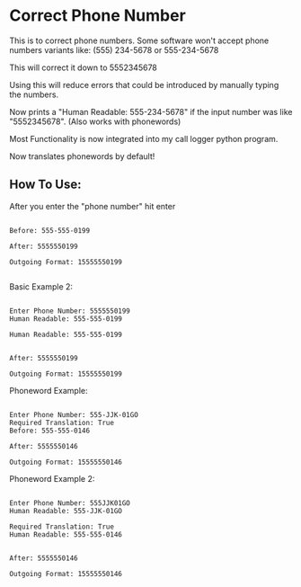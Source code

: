 # Correct Phone Number
 This is to correct phone numbers. Some software won't accept phone numbers variants like: (555) 234-5678 or 555-234-5678

 This will correct it down to 5552345678

 Using this will reduce errors that could be introduced by manually typing the numbers.

 Now prints a "Human Readable: 555-234-5678" if the input number was like "5552345678". (Also works with phonewords)

 Most Functionality is now integrated into my call logger python program.

 Now translates phonewords by default!

## How To Use:
 
After you enter the "phone number" hit enter
```

Before: 555-555-0199

After: 5555550199

Outgoing Format: 15555550199


```
Basic Example 2:
```

Enter Phone Number: 5555550199
Human Readable: 555-555-0199

Human Readable: 555-555-0199


After: 5555550199

Outgoing Format: 15555550199

```

Phoneword Example:
```

Enter Phone Number: 555-JJK-01GO
Required Translation: True
Before: 555-555-0146

After: 5555550146

Outgoing Format: 15555550146

```

Phoneword Example 2:
```

Enter Phone Number: 555JJK01GO
Human Readable: 555-JJK-01GO

Required Translation: True
Human Readable: 555-555-0146


After: 5555550146

Outgoing Format: 15555550146

```
